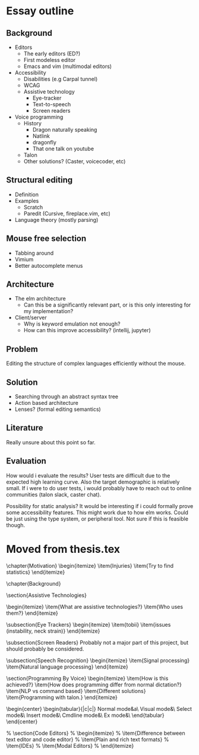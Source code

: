# Essay outline

## Background
- Editors
    - The early editors (ED?)
    - First modeless editor
    - Emacs and vim (multimodal editors)
- Accessibility
    - Disabilities (e.g Carpal tunnel)
    - WCAG
    - Assistive technology
        - Eye-tracker
        - Text-to-speech
        - Screen readers
- Voice programming
    - History
        - Dragon naturally speaking
        - Natlink
        - dragonfly
        - That one talk on youtube
    - Talon
    - Other solutions? (Caster, voicecoder, etc)

## Structural editing
- Definition
- Examples
    - Scratch
    - Paredit (Cursive, fireplace.vim, etc)
- Language theory (mostly parsing)

## Mouse free selection
- Tabbing around
- Vimium
- Better autocomplete menus

## Architecture
- The elm architecture
    - Can this be a significantly relevant part, or is this only interesting for my implementation?
- Client/server
    - Why is keyword emulation not enough?
    - How can this improve accessibility? (intellij, jupyter)

## Problem
Editing the structure of complex languages efficiently without the mouse.

## Solution
- Searching through an abstract syntax tree
- Action based architecture
- Lenses? (formal editing semantics)

## Literature
Really unsure about this point so far.

## Evaluation
How would i evaluate the results?
User tests are difficult due to the expected high learning curve.
Also the target demographic is relatively small.
If i were to do user tests, i would probably have to reach out to online communities (talon slack, caster chat).


Possibility for static analysis?
It would be interesting if i could formally prove some accessibility features.
This might work due to how elm works. Could be just using the type system, or peripheral tool.
Not sure if this is feasible though.


# Moved from thesis.tex


\chapter{Motivation}
\begin{itemize}
    \item{Injuries}
    \item{Try to find statistics}
\end{itemize}

\chapter{Background}

\section{Assistive Technologies}

\begin{itemize}
    \item{What are assistive technologies?}
    \item{Who uses them?}
\end{itemize}

\subsection{Eye Trackers}
\begin{itemize}
    \item{tobii}
    \item{issues (instability, neck strain)}
\end{itemize}

\subsection{Screen Readers}
Probably not a major part of this project, but should probably be considered.

\subsection{Speech Recognition}
\begin{itemize}
    \item{Signal processing}
    \item{Natural language processing}
\end{itemize}



\section{Programming By Voice}
\begin{itemize}
    \item{How is this achieved?}
    \item{How does programming differ from normal dictation?}
    \item{NLP vs command based}
    \item{Different solutions}
    \item{Programming with talon.}
\end{itemize}

\begin{center}
\begin{tabular}{|c|c|}
    Normal mode&a\\
    Visual mode&\\
    Select mode&\\
    Insert mode&\\
    Cmdline mode&\\
    Ex mode&\\
\end{tabular}
\end{center}


% \section{Code Editors}
% \begin{itemize}
%     \item{Difference between text editor and code editor}
%     \item{Plain and rich text formats}
%     \item{IDEs}
%     \item{Modal Editors}
% \end{itemize}
